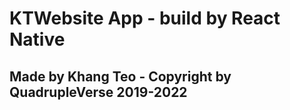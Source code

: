 # KTWebsite App - build by React Native
## Made by Khang Teo - Copyright by QuadrupleVerse 2019-2022